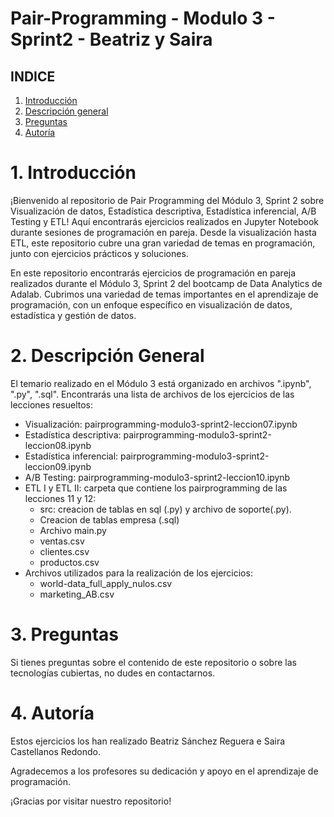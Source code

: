 # Pair-Programming - Modulo 3 - Sprint2 - Beatriz y Saira


## INDICE
1. [Introducción](#1-introducción)
2. [Descripción general](#2-descripción)
3. [Preguntas](#4-preguntas)
5. [Autoría](#5-autoria)

# 1. Introducción

¡Bienvenido al repositorio de Pair Programming del Módulo 3, Sprint 2 sobre Visualización de datos, Estadística descriptiva, Estadística inferencial, A/B Testing y ETL! Aquí encontrarás ejercicios realizados en Jupyter Notebook durante sesiones de programación en pareja. Desde la visualización hasta ETL, este repositorio cubre una gran variedad de temas en programación, junto con ejercicios prácticos y soluciones.

En este repositorio encontrarás ejercicios de programación en pareja realizados durante el Módulo 3, Sprint 2 del bootcamp de Data Analytics de Adalab. Cubrimos una variedad de temas importantes en el aprendizaje de programación, con un enfoque específico en visualización de datos, estadística y gestión de datos.


# 2. Descripción General

El temario realizado en el Módulo 3 está organizado en archivos ".ipynb", ".py", ".sql". Encontrarás una lista de archivos de los ejercicios de las lecciones resueltos:
- Visualización: pairprogramming-modulo3-sprint2-leccion07.ipynb  
- Estadística descriptiva: pairprogramming-modulo3-sprint2-leccion08.ipynb 
- Estadística inferencial: pairprogramming-modulo3-sprint2-leccion09.ipynb  
- A/B Testing: pairprogramming-modulo3-sprint2-leccion10.ipynb   
- ETL I y ETL II: carpeta que contiene los pairprogramming de las lecciones 11 y 12:
    - src: creacion de tablas en sql (.py) y archivo de soporte(.py).
    - Creacion de tablas empresa (.sql)
    - Archivo main.py
    - ventas.csv
    - clientes.csv
    - productos.csv
- Archivos utilizados para la realización de los ejercicios:
    - world-data_full_apply_nulos.csv
    - marketing_AB.csv


# 3. Preguntas

Si tienes preguntas sobre el contenido de este repositorio o sobre las tecnologías cubiertas, no dudes en contactarnos.

# 4. Autoría

Estos ejercicios los han realizado Beatriz Sánchez Reguera e Saira Castellanos Redondo. 


Agradecemos a los profesores su dedicación y apoyo en el aprendizaje de programación.


¡Gracias por visitar nuestro repositorio!